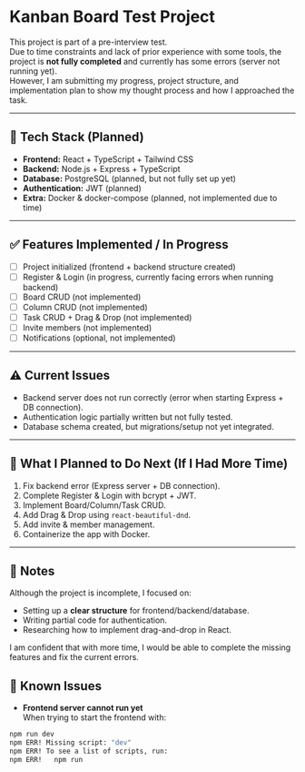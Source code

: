 # Kanban Board Test Project

This project is part of a pre-interview test.  
Due to time constraints and lack of prior experience with some tools, the project is **not fully completed** and currently has some errors (server not running yet).  
However, I am submitting my progress, project structure, and implementation plan to show my thought process and how I approached the task.

---

## 🚀 Tech Stack (Planned)
- **Frontend:** React + TypeScript + Tailwind CSS  
- **Backend:** Node.js + Express + TypeScript  
- **Database:** PostgreSQL (planned, but not fully set up yet)  
- **Authentication:** JWT (planned)  
- **Extra:** Docker & docker-compose (planned, not implemented due to time)  

---

## ✅ Features Implemented / In Progress
- [ ] Project initialized (frontend + backend structure created)  
- [ ] Register & Login (in progress, currently facing errors when running backend)  
- [ ] Board CRUD (not implemented)  
- [ ] Column CRUD (not implemented)  
- [ ] Task CRUD + Drag & Drop (not implemented)  
- [ ] Invite members (not implemented)  
- [ ] Notifications (optional, not implemented)  

---

## ⚠️ Current Issues
- Backend server does not run correctly (error when starting Express + DB connection).  
- Authentication logic partially written but not fully tested.  
- Database schema created, but migrations/setup not yet integrated.  

---

## 📌 What I Planned to Do Next (If I Had More Time)
1. Fix backend error (Express server + DB connection).  
2. Complete Register & Login with bcrypt + JWT.  
3. Implement Board/Column/Task CRUD.  
4. Add Drag & Drop using `react-beautiful-dnd`.  
5. Add invite & member management.  
6. Containerize the app with Docker.  

---

## 📝 Notes
Although the project is incomplete, I focused on:
- Setting up a **clear structure** for frontend/backend/database.  
- Writing partial code for authentication.  
- Researching how to implement drag-and-drop in React.  

I am confident that with more time, I would be able to complete the missing features and fix the current errors.  

## 🚨 Known Issues
- **Frontend server cannot run yet**  
  When trying to start the frontend with:

```bash
npm run dev
npm ERR! Missing script: "dev"
npm ERR! To see a list of scripts, run:
npm ERR!   npm run